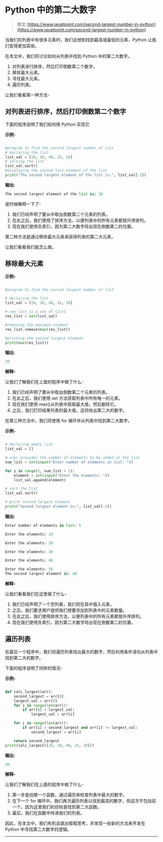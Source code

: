 # Python 中的第二大数字

> 原文:[https://www.javatpoint.com/second-largest-number-in-python](https://www.javatpoint.com/second-largest-number-in-python)

当我们的列表中有很多元素时，我们会想到找到最高或最低的元素，Python 让我们变得更加容易。

在本文中，我们将讨论如何从列表中找到 Python 中的第二大数字。

1.  对列表进行排序，然后打印倒数第二个数字。
2.  移除最大元素。
3.  寻找最大元素。
4.  遍历列表。

让我们看看第一种方法-

## 对列表进行排序，然后打印倒数第二个数字

下面的程序说明了我们如何用 Python 实现它

**示例-**

```py

#program to find the second largest number of list
# declaring the list
list_val = [20, 30, 40, 25, 10]
# sorting the list
list_val.sort()
#displaying the second last element of the list
print("The second largest element of the list is:", list_val[-2])

```

**输出:**

```py
The second largest element of the list is: 30

```

是时候解释一下了-

1.  我们已经声明了要从中取出倒数第二个元素的列表。
2.  在此之后，我们使用了排序方法，以便列表中的所有元素都按升序排列。
3.  现在我们使用负索引，因为第二大数字将出现在倒数第二的位置。

第二种方法是通过移除最大元素来获得列表的第二大元素。

让我们看看我们能怎么做。

## 移除最大元素

**示例-**

```py

#program to find the second largest number of list

# declaring the list
list_val = [20, 30, 40, 25, 10]

# new_list is a set of list1
res_list = set(list_val)

#removing the maximum element
res_list.remove(max(res_list))

#printing the second largest element 
print(max(res_list))

```

**输出:**

```py
30

```

**解释-**

让我们了解我们在上面的程序中做了什么-

1.  我们已经声明了要从中取出倒数第二个元素的列表。
2.  在此之后，我们使用 set 方法获取列表中所有唯一的元素。
3.  现在我们使用 max()从列表中获取最大值，然后删除它。
4.  之后，我们打印结果列表的最大值，这将给出第二大的数字。

在第三种方法中，我们将使用 for 循环并从列表中找到第二大数字。

**示例-**

```py

# declaring empty list
list_val = []

# user provides the number of elements to be added in the list
num_list = int(input("Enter number of elements in list: "))

for i in range(1, num_list + 1):
	element = int(input("Enter the elements: "))
	list_val.append(element)

# sort the list
list_val.sort()

# print second largest element
print("Second largest element is:", list_val[-2])

```

**输出:**

```py
Enter number of elements in list: 5

Enter the elements: 10

Enter the elements: 20

Enter the elements: 30

Enter the elements: 40

Enter the elements: 50
The second largest element is: 40

```

**解释-**

让我们看看我们在这里做了什么-

1.  我们已经声明了一个空列表，我们将在其中插入元素。
2.  之后，我们要求用户提供我们想要添加到列表中的元素数量。
3.  在此之后，我们使用排序方法，以便列表中的所有元素都按升序排列。
4.  现在我们使用负索引，因为第二大数字将出现在倒数第二的位置。

## 遍历列表

在最后一个程序中，我们将遍历列表找出最大的数字，然后利用条件语句从列表中找到第二大的数字。

下面的程序说明了同样的情况-

**示例-**

```py

def calc_largest(arr):
	second_largest = arr[0]
	largest_val = arr[0]
	for i in range(len(arr)):
		if arr[i] > largest_val:
			largest_val = arr[i]

	for i in range(len(arr)):
		if arr[i] > second_largest and arr[i] != largest_val:
			second_largest = arr[i]

	return second_largest
print(calc_largest([20, 30, 40, 25, 10]))

```

**输出:**

```py
30

```

**解释-**

让我们了解我们在上面的程序中做了什么-

1.  第一步是创建一个函数，通过遍历来检查列表中最大的数字。
2.  在下一个 for 循环中，我们再次遍历列表以找到最高的数字，但这次不包括前一个，因为这里我们的目标是找到第二大函数。
3.  最后，我们在函数中传递我们的列表。

因此，在本文中，我们有机会跳出框框思考，并发现一些新的方法来开发在 Python 中寻找第二大数字的逻辑。

* * *